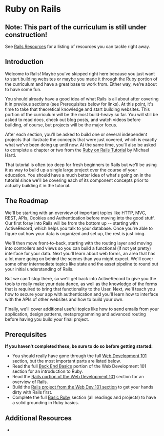 # Ruby on Rails

## Note: This part of the curriculum is still under construction!

See [Rails Resources](/curriculum/rails/resources.md) for a listing of resources you can tackle right away.

## Introduction

Welcome to Rails! Maybe you've skipped right here because you just want to start building websites or maybe you made it through the Ruby portion of the curriculum and have a great base to work from.  Either way, we're about to have some fun.

You should already have a good idea of what Rails is all about after covering it in previous sections (see Prerequisites below for links).  At this point, it's time to take that theoretical knowledge and start building websites.  This portion of the curriculum will be the most build-heavy so far.  You will still be asked to read docs, check out blog posts, and watch videos before building, of course, but projects will be the major focus.

After each section, you'll be asked to build one or several independent projects that illustrate the concepts that were just covered, which is exactly what we've been doing up until now.  At the same time, you'll also be asked to complete a chapter or two from the [Ruby on Rails Tutorial](http://ruby.railstutorial.org/ruby-on-rails-tutorial-book) by Michael Hartl.  

That tutorial is often too deep for fresh beginners to Rails but we'll be using it as way to build up a single large project over the course of your education.  You should have a much better idea of what's going on in the tutorial since we'll be covering each of its component concepts prior to actually building it in the tutorial.

## The Roadmap

We'll be starting with an overview of important topics like HTTP, MVC, REST, APIs, Cookies and Authentication before moving into the good stuff.  Our first foray into Rails will be from the bottom up -- starting with ActiveRecord, which helps you talk to your database.  Once you're able to figure out how your data is organized and set up, the rest is just icing.

We'll then move front-to-back, starting with the routing layer and moving into controllers and views so you can build a functional (if not yet pretty) interface for your data.  Next you'll learn about web forms, an area that has a lot more going on behind the scenes than you might expect.  We'll cover some other intermediate topics like state and the asset pipeline to round out your initial understanding of Rails.

But we can't stop there, so we'll get back into ActiveRecord to give you the tools to really make your data dance, as well as the knowledge of the forms that is required to bring that functionality to the User.  Next, we'll teach you how to secure your app with authentication and you'll learn how to interface with the APIs of other websites and how to build your own.

Finally, we'll cover additional useful topics like how to send emails from your application, design patterns, metaprogramming and advanced routing before having you build your final project.

## Prerequisites

**If you haven't completed these, be sure to do so before getting started:**

* You should really have gone through the full [Web Development 101](/curriculum/web_development_basics/) section, but the most important parts are listed below.
* Read the full [Back End Basics](http://www.theodinproject.com/curriculum/web_development_basics/web_programming_basics/back_end_basics/) portion of the Web Development 101 section for an introduction to Ruby.
* Read the [Rails portion of the Web Development 101](/curriculum/web_development_basics/web_programming_basics/framework_basics/rails_basics.md) section for an overview of Rails.  
* Build the [Rails project from the Web Dev 101 section](curriculum/web_development_basics/web_programming_basics/framework_basics/project_rails.md) to get your hands dirty with Rails first.
* Complete the full [Basic Ruby](/curriculum/ruby/basic_ruby/) section (all readings and projects) to have a solid grounding in Ruby basics.

## Additional Resources

* 